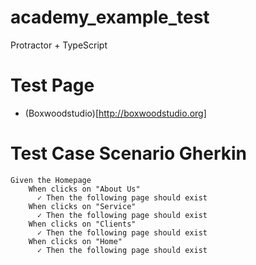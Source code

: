 # academy_example_test
Protractor + TypeScript

# Test Page

- (Boxwoodstudio)[http://boxwoodstudio.org]

# Test Case Scenario Gherkin

```gherkin 
Given the Homepage
    When clicks on "About Us"
      ✓ Then the following page should exist
    When clicks on "Service"
      ✓ Then the following page should exist
    When clicks on "Clients"
      ✓ Then the following page should exist
    When clicks on "Home"
      ✓ Then the following page should exist
```
